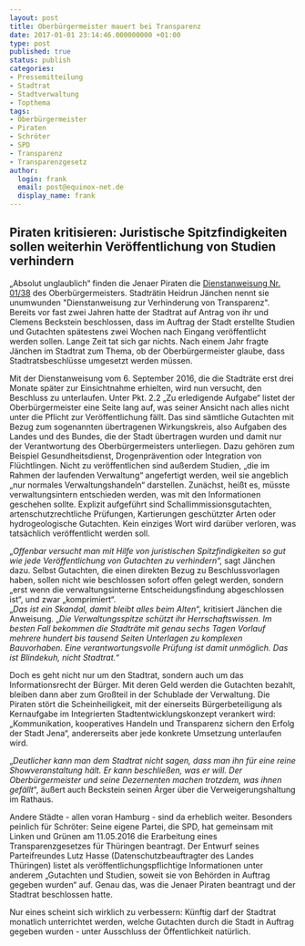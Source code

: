 ```yaml
---
layout: post
title: Oberbürgermeister mauert bei Transparenz
date: 2017-01-01 23:14:46.000000000 +01:00
type: post
published: true
status: publish
categories:
- Pressemitteilung
- Stadtrat
- Stadtverwaltung
- Topthema
tags:
- Oberbürgermeister
- Piraten
- Schröter
- SPD
- Transparenz
- Transparenzgesetz
author:
  login: frank
  email: post@equinox-net.de
  display_name: frank
---
```

Piraten kritisieren: Juristische Spitzfindigkeiten sollen weiterhin Veröffentlichung von Studien verhindern
-----------------------------------------------------------------------------------------------------------
&bdquo;Absolut unglaublich&ldquo; finden die Jenaer Piraten die [Dienstanweisung Nr. 01/38](http://jena.wp-multisite.piraten-thueringen.de/files/2017/01/DA-1-38.pdf) des Oberbürgermeisters. Stadträtin Heidrun Jänchen nennt sie unumwunden "Dienstanweisung zur Verhinderung von Transparenz". Bereits vor fast zwei Jahren hatte der Stadtrat auf Antrag von ihr und Clemens Beckstein beschlossen, dass im Auftrag der Stadt erstellte Studien und Gutachten spätestens zwei Wochen nach Eingang veröffentlicht werden sollen. Lange Zeit tat sich gar nichts. Nach einem Jahr fragte Jänchen im Stadtrat zum Thema, ob der Oberbürgermeister glaube, dass Stadtratsbeschlüsse umgesetzt werden müssen.

Mit der Dienstanweisung vom 6. September 2016, die die Stadträte erst drei Monate später zur Einsichtnahme erhielten, wird nun versucht, den Beschluss zu unterlaufen. Unter Pkt. 2.2 &bdquo;Zu erledigende Aufgabe&ldquo; listet der Oberbürgermeister eine Seite lang auf, was seiner Ansicht nach alles nicht unter die Pflicht zur Veröffentlichung fällt. Das sind sämtliche Gutachten mit Bezug zum sogenannten übertragenen Wirkungskreis, also Aufgaben des Landes und des Bundes, die der Stadt übertragen wurden und damit nur der Verantwortung des Oberbürgermeisters unterliegen. Dazu gehören zum Beispiel Gesundheitsdienst, Drogenprävention oder Integration von Flüchtlingen. Nicht zu veröffentlichen sind außerdem Studien, &bdquo;die im Rahmen der laufenden Verwaltung&ldquo; angefertigt werden, weil sie angeblich &bdquo;nur normales Verwaltungshandeln&ldquo; darstellen. Zunächst, heißt es, müsste verwaltungsintern entschieden werden, was mit den Informationen geschehen sollte. Explizit aufgeführt sind Schallimmissionsgutachten, artenschutzrechtliche Prüfungen, Kartierungen geschützter Arten oder hydrogeologische Gutachten. Kein einziges Wort wird darüber verloren, was tatsächlich veröffentlicht werden soll.

&bdquo;_Offenbar versucht man mit Hilfe von juristischen Spitzfindigkeiten so gut wie jede Veröffentlichung von Gutachten zu verhindern_&ldquo;, sagt Jänchen dazu. Selbst Gutachten, die einen direkten Bezug zu Beschlussvorlagen haben, sollen nicht wie beschlossen sofort offen gelegt werden, sondern &bdquo;erst wenn die verwaltungsinterne Entscheidungsfindung abgeschlossen ist&ldquo;, und zwar &bdquo;komprimiert&ldquo;.<br />
&bdquo;_Das ist ein Skandal, damit bleibt alles beim Alten_&ldquo;, kritisiert Jänchen die Anweisung. &bdquo;_Die Verwaltungsspitze schützt ihr Herrschaftswissen. Im besten Fall bekommen die Stadträte mit genau sechs Tagen Vorlauf mehrere hundert bis tausend Seiten Unterlagen zu komplexen Bauvorhaben. Eine verantwortungsvolle Prüfung ist damit unmöglich. Das ist Blindekuh, nicht Stadtrat._&ldquo;

Doch es geht nicht nur um den Stadtrat, sondern auch um das Informationsrecht der Bürger. Mit deren Geld werden die Gutachten bezahlt, bleiben dann aber zum Großteil in der Schublade der Verwaltung. Die Piraten stört die Scheinheiligkeit, mit der einerseits Bürgerbeteiligung als Kernaufgabe im Integrierten Stadtentwicklungskonzept verankert wird: &bdquo;Kommunikation, kooperatives Handeln und Transparenz sichern den Erfolg der Stadt Jena&ldquo;, andererseits aber jede konkrete Umsetzung unterlaufen wird.

&bdquo;_Deutlicher kann man dem Stadtrat nicht sagen, dass man ihn für eine reine Showveranstaltung hält. Er kann beschließen, was er will. Der Oberbürgermeister und seine Dezernenten machen trotzdem, was ihnen gefällt_&ldquo;, äußert auch Beckstein seinen Ärger über die Verweigerungshaltung im Rathaus.

Andere Städte - allen voran Hamburg - sind da erheblich weiter. Besonders peinlich für Schröter: Seine eigene Partei, die SPD, hat gemeinsam mit Linken und Grünen am 11.05.2016 die Erarbeitung eines Transparenzgesetzes für Thüringen beantragt. Der Entwurf seines Parteifreundes Lutz Hasse (Datenschutzbeauftragter des Landes Thüringen) listet als veröffentlichungspflichtige Informationen unter anderem &bdquo;Gutachten und Studien, soweit sie von Behörden in Auftrag gegeben wurden&ldquo; auf. Genau das, was die Jenaer Piraten beantragt und der Stadtrat beschlossen hatte.

Nur eines scheint sich wirklich zu verbessern: Künftig darf der Stadtrat monatlich unterrichtet werden, welche Gutachten durch die Stadt in Auftrag gegeben wurden - unter Ausschluss der Öffentlichkeit natürlich.
